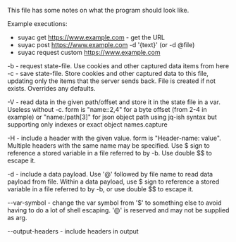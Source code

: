 This file has some notes on what the program should look like.

Example executions:

* suyac get https://www.example.com - get the URL
* suyac post https://www.example.com -d '{text}' (or -d @file)
* suyac request custom https://www.example.com

-b - request state-file. Use cookies and other captured data items from here
-c - save state-file. Store cookies and other captured data to this file,
updating only the items that the server sends back. File is created if not
exists. Overrides any defaults.

-V - read data in the given path/offset and store it in the state file in a var.
Useless without -c. form is "name::2,4" for a byte offset (from 2-4 in example)
or "name:/path[3]" for json object path using jq-ish syntax but supporting only
indexes or exact object names.capture

-H - include a header with the given value. form is "Header-name: value".
Multiple headers with the same name may be specified. Use $ sign to reference a
stored variable in a file referred to by -b. Use double $$ to escape it.

-d - include a data payload. Use '@' followed by file name to read data payload
from file. Within a data payload, use $ sign to reference a stored variable in a
file referred to by -b, or use double $$ to escape it.

--var-symbol - change the var symbol from '$' to something else to avoid having
to do a lot of shell escaping. '@' is reserved and may not be supplied as arg.

--output-headers - include headers in output

